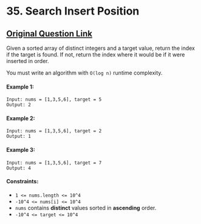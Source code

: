 # 35. Search Insert Position
## [Original Question Link](https://leetcode.com/problems/search-insert-position/)

Given a sorted array of distinct integers and a target value, return the index if the target is found. If not, return the index where it would be if it were inserted in order.

You must write an algorithm with ```O(log n)``` runtime complexity.

#### Example 1:
```
Input: nums = [1,3,5,6], target = 5
Output: 2
```

#### Example 2:
```
Input: nums = [1,3,5,6], target = 2
Output: 1
```

#### Example 3:
```
Input: nums = [1,3,5,6], target = 7
Output: 4
```

#### Constraints:

* ```1 <= nums.length <= 10^4```
* ```-10^4 <= nums[i] <= 10^4```
* ```nums``` contains **distinct** values sorted in **ascending** order.
* ```-10^4 <= target <= 10^4```